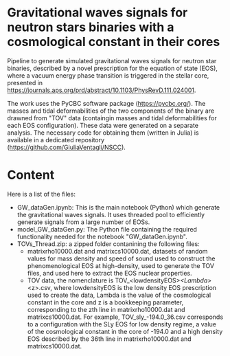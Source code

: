 # Gravitational waves signals for neutron stars binaries with a cosmological constant in their cores
 Pipeline to generate simulated gravitational waves signals for neutron star binaries, described by a novel prescription for the equation of state (EOS), where a vacuum energy phase transition is triggered in the stellar core, presented in https://journals.aps.org/prd/abstract/10.1103/PhysRevD.111.024001.

The work uses the PyCBC software package (https://pycbc.org/). The masses and tidal deformabilities of the two components of the binary are drawned from "TOV" data (containgin masses and tidal deformabilities for each EOS configuration). These data were generated on a separate analysis. The necessary code for obtaining them (written in Julia) is available in a dedicated repository (https://github.com/GiuliaVentagli/NSCC).

# Content
Here is a list of the files:
- GW_dataGen.ipynb: This is the main notebook (Python) which generate the gravitational waves signals. It uses threaded pool to efficiently generate signals from a large number of EOSs.
- model_GW_dataGen.py: The Python file containing the required functionality needed for the notebook "GW_dataGen.ipynb".
- TOVs_Thread.zip: a zipped folder contanining the following files:
  - matrixrho10000.dat and matrixcs10000.dat, datasets of random values for mass density and speed of sound used to construct the phenomenological EOS at high-density, used to generate the TOV files, and used here to extract the EOS nuclear properties.
  - TOV data, the nomenclature is TOV_\<lowdensityEOS\>_\<Lambda\>_\<z\>.csv, where lowdensityEOS is the low density EOS prescription used to create the data, Lambda is the value of the cosmological constant in the core and z is a bookkeeping parameter, corresponding to the zth line in matrixrho10000.dat and matrixcs10000.dat. For example, TOV_sly_-194.0_36.csv corresponds to a configuration with the SLy EOS for low density regime, a value of the cosmological constant in the core of -194.0 and a high density EOS described by the 36th line in matrixrho10000.dat and matrixcs10000.dat.
